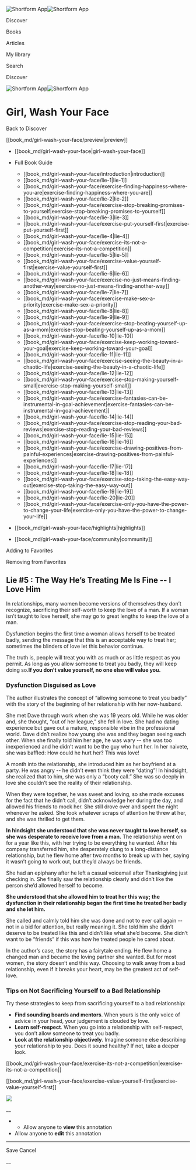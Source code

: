 ![Shortform App](/img/logo.36a2399e.svg)![Shortform App](/img/logo-dark.70c1b072.svg)

Discover

Books

Articles

My library

Search

Discover

![Shortform App](/img/logo.36a2399e.svg)![Shortform App](/img/logo-dark.70c1b072.svg)

# Girl, Wash Your Face

Back to Discover

[[book_md/girl-wash-your-face/preview|preview]]

  * [[book_md/girl-wash-your-face|girl-wash-your-face]]
  * Full Book Guide

    * [[book_md/girl-wash-your-face/introduction|introduction]]
    * [[book_md/girl-wash-your-face/lie-1|lie-1]]
    * [[book_md/girl-wash-your-face/exercise-finding-happiness-where-you-are|exercise-finding-happiness-where-you-are]]
    * [[book_md/girl-wash-your-face/lie-2|lie-2]]
    * [[book_md/girl-wash-your-face/exercise-stop-breaking-promises-to-yourself|exercise-stop-breaking-promises-to-yourself]]
    * [[book_md/girl-wash-your-face/lie-3|lie-3]]
    * [[book_md/girl-wash-your-face/exercise-put-yourself-first|exercise-put-yourself-first]]
    * [[book_md/girl-wash-your-face/lie-4|lie-4]]
    * [[book_md/girl-wash-your-face/exercise-its-not-a-competition|exercise-its-not-a-competition]]
    * [[book_md/girl-wash-your-face/lie-5|lie-5]]
    * [[book_md/girl-wash-your-face/exercise-value-yourself-first|exercise-value-yourself-first]]
    * [[book_md/girl-wash-your-face/lie-6|lie-6]]
    * [[book_md/girl-wash-your-face/exercise-no-just-means-finding-another-way|exercise-no-just-means-finding-another-way]]
    * [[book_md/girl-wash-your-face/lie-7|lie-7]]
    * [[book_md/girl-wash-your-face/exercise-make-sex-a-priority|exercise-make-sex-a-priority]]
    * [[book_md/girl-wash-your-face/lie-8|lie-8]]
    * [[book_md/girl-wash-your-face/lie-9|lie-9]]
    * [[book_md/girl-wash-your-face/exercise-stop-beating-yourself-up-as-a-mom|exercise-stop-beating-yourself-up-as-a-mom]]
    * [[book_md/girl-wash-your-face/lie-10|lie-10]]
    * [[book_md/girl-wash-your-face/exercise-keep-working-toward-your-goal|exercise-keep-working-toward-your-goal]]
    * [[book_md/girl-wash-your-face/lie-11|lie-11]]
    * [[book_md/girl-wash-your-face/exercise-seeing-the-beauty-in-a-chaotic-life|exercise-seeing-the-beauty-in-a-chaotic-life]]
    * [[book_md/girl-wash-your-face/lie-12|lie-12]]
    * [[book_md/girl-wash-your-face/exercise-stop-making-yourself-small|exercise-stop-making-yourself-small]]
    * [[book_md/girl-wash-your-face/lie-13|lie-13]]
    * [[book_md/girl-wash-your-face/exercise-fantasies-can-be-instrumental-in-goal-achievement|exercise-fantasies-can-be-instrumental-in-goal-achievement]]
    * [[book_md/girl-wash-your-face/lie-14|lie-14]]
    * [[book_md/girl-wash-your-face/exercise-stop-reading-your-bad-reviews|exercise-stop-reading-your-bad-reviews]]
    * [[book_md/girl-wash-your-face/lie-15|lie-15]]
    * [[book_md/girl-wash-your-face/lie-16|lie-16]]
    * [[book_md/girl-wash-your-face/exercise-drawing-positives-from-painful-experiences|exercise-drawing-positives-from-painful-experiences]]
    * [[book_md/girl-wash-your-face/lie-17|lie-17]]
    * [[book_md/girl-wash-your-face/lie-18|lie-18]]
    * [[book_md/girl-wash-your-face/exercise-stop-taking-the-easy-way-out|exercise-stop-taking-the-easy-way-out]]
    * [[book_md/girl-wash-your-face/lie-19|lie-19]]
    * [[book_md/girl-wash-your-face/lie-20|lie-20]]
    * [[book_md/girl-wash-your-face/exercise-only-you-have-the-power-to-change-your-life|exercise-only-you-have-the-power-to-change-your-life]]
  * [[book_md/girl-wash-your-face/highlights|highlights]]
  * [[book_md/girl-wash-your-face/community|community]]



Adding to Favorites 

Removing from Favorites 

## Lie #5 : The Way He’s Treating Me Is Fine -- I Love Him

In relationships, many women become versions of themselves they don’t recognize, sacrificing their self-worth to keep the love of a man. If a woman isn’t taught to love herself, she may go to great lengths to keep the love of a man.

Dysfunction begins the first time a woman allows herself to be treated badly, sending the message that this is an acceptable way to treat her; sometimes the blinders of love let this behavior continue.

The truth is, people will treat you with as much or as little respect as you permit. As long as you allow someone to treat you badly, they will keep doing so.**If you don’t value yourself, no one else will value you.**

### Dysfunction Disguised as Love

The author illustrates the concept of “allowing someone to treat you badly” with the story of the beginning of her relationship with her now-husband.

She met Dave through work when she was 19 years old. While he was older and, she thought, “out of her league,” she fell in love. She had no dating experience but gave out a mature, responsible vibe in the professional world. Dave didn’t realize how young she was and they began seeing each other. When she finally told him her age, he was wary -- she was too inexperienced and he didn’t want to be the guy who hurt her. In her naivete, she was baffled: How could he hurt her? This was love!

A month into the relationship, she introduced him as her boyfriend at a party. He was angry -- he didn’t even think they were “dating”! In hindsight, she realized that to him, she was only a “booty call.” She was so deeply in love she couldn’t see the reality of their relationship.

When they were together, he was sweet and loving, so she made excuses for the fact that he didn’t call, didn’t acknowledge her during the day, and allowed his friends to mock her. She still drove over and spent the night whenever he asked. She took whatever scraps of attention he threw at her, and she was thrilled to get them.

**In hindsight she understood that she was never taught to love herself, so she was desperate to receive love from a man.** The relationship went on for a year like this, with her trying to be everything he wanted. After his company transferred him, she desperately clung to a long-distance relationship, but he flew home after two months to break up with her, saying it wasn’t going to work out, but they’d always be friends.

She had an epiphany after he left a casual voicemail after Thanksgiving just checking in. She finally saw the relationship clearly and didn’t like the person she’d allowed herself to become.

**She understood that she allowed him to treat her this way; the dysfunction in their relationship began the first time he treated her badly and she let him.**

She called and calmly told him she was done and not to ever call again -- not in a bid for attention, but really meaning it. She told him she didn’t deserve to be treated like this and didn’t like what she’d become. She didn’t want to be “friends” if this was how he treated people he cared about.

In the author’s case, the story has a fairytale ending. He flew home a changed man and became the loving partner she wanted. But for most women, the story doesn’t end this way. Choosing to walk away from a bad relationship, even if it breaks your heart, may be the greatest act of self-love.

### Tips on Not Sacrificing Yourself to a Bad Relationship

Try these strategies to keep from sacrificing yourself to a bad relationship:

  * **Find sounding boards and mentors**. When yours is the only voice of advice in your head, your judgement is clouded by love.
  * **Learn self-respect**. When you go into a relationship with self-respect, you don’t allow someone to treat you badly.
  * **Look at the relationship objectively**. Imagine someone else describing your relationship to you. Does it sound healthy? If not, take a deeper look.



[[book_md/girl-wash-your-face/exercise-its-not-a-competition|exercise-its-not-a-competition]]

[[book_md/girl-wash-your-face/exercise-value-yourself-first|exercise-value-yourself-first]]

![](https://bat.bing.com/action/0?ti=56018282&Ver=2&mid=5aeb09bc-b96f-4258-891c-9442947e415c&sid=49fff5b0636c11eeb9c611038afc8668&vid=4a005010636c11ee80c703d4c4a7acd5&vids=0&msclkid=N&pi=0&lg=en-US&sw=800&sh=600&sc=24&nwd=1&tl=Shortform%20%7C%20Book&p=https%3A%2F%2Fwww.shortform.com%2Fapp%2Fbook%2Fgirl-wash-your-face%2Flie-5&r=&lt=347&evt=pageLoad&sv=1&rn=848030)

__

  *   * Allow anyone to **view** this annotation
  * Allow anyone to **edit** this annotation



* * *

Save Cancel

__



